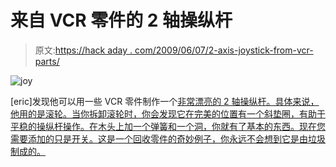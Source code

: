 # 来自 VCR 零件的 2 轴操纵杆

> 原文:[https://hack aday . com/2009/06/07/2-axis-joystick-from-vcr-parts/](https://hackaday.com/2009/06/07/2-axis-joystick-from-vcr-parts/)

![joy](../Images/2f8b9d1e8a499bb4cf41a17acc4fac92.png "joy")

[eric]发现他可以用一些 VCR 零件制作一个[非常漂亮的 2 轴操纵杆。具体来说，他用的是滚轮。当你拆卸滚轮时，你会发现它在完美的位置有一个斜垫圈，有助于平稳的操纵杆操作。在木头上加一个弹簧和一个洞，你就有了基本的东西。现在您需要添加的只是开关。这是一个回收零件的奇妙例子，你永远不会想到它是由垃圾制成的。](http://tubetime.us/?p=28)